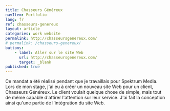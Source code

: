 ```yaml
---
title: Chasseurs Généreux
navItem: Portfolio
lang: fr
ref: chasseurs-genereux
layout: article
categories: work website
permalink: http://chasseursgenereux.com/
# permalink: /chasseurs-genereux/
buttons:
    - label: Aller sur le site Web
      url: http://chasseursgenereux.com/
      target: _blank
published: true
---
```


Ce mandat a été réalisé pendant que je travaillais pour Spektrum Media. Lors de mon stage, j'ai eu à créer un nouveau site Web pour un client, Chasseurs Généreux. Le client voulait quelque chose de simple, mais tout de même capable d'attirer l'attention sur leur service. J'ai fait la conception ainsi qu'une partie de l'intégration du site Web.
